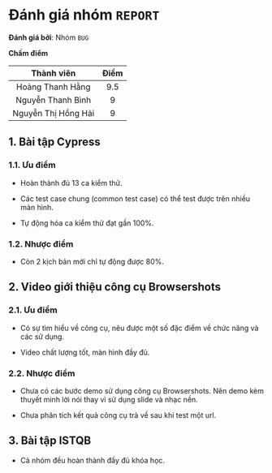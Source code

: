 # Đánh giá nhóm `REPORT`

**Đánh giá bởi**: Nhóm `BUG`

**Chấm điểm**

|      Thành viên     	| Điểm 	|
|:-------------------:	|:----:	|
|   Hoàng Thanh Hằng  	|  9.5 	|
|  Nguyễn Thanh Bình  	|   9  	|
| Nguyễn Thị Hồng Hải 	|   9  	|

## 1. Bài tập Cypress

### 1.1. Ưu điểm

- Hoàn thành đủ 13 ca kiểm thử.

- Các test case chung (common test case) có thể test được trên nhiều màn hình.

- Tự động hóa ca kiểm thử đạt gần 100%.

### 1.2. Nhược điểm

- Còn 2 kịch bản mới chỉ tự động được 80%.

## 2. Video giới thiệu công cụ Browsershots

### 2.1. Ưu điểm

- Có sự tìm hiểu về công cụ, nêu được một số đặc điểm về chức năng và các sử dụng.

- Video chất lượng tốt, màn hình đầy đủ.

### 2.2. Nhược điểm

- Chưa có các bước demo sử dụng công cụ Browsershots. Nên demo kèm thuyết minh lời nói thay vì sử dụng slide và nhạc nền.
 
- Chưa phân tích kết quả công cụ trả về sau khi test một url.

## 3. Bài tập ISTQB

- Cả nhóm đều hoàn thành đầy đủ khóa học.